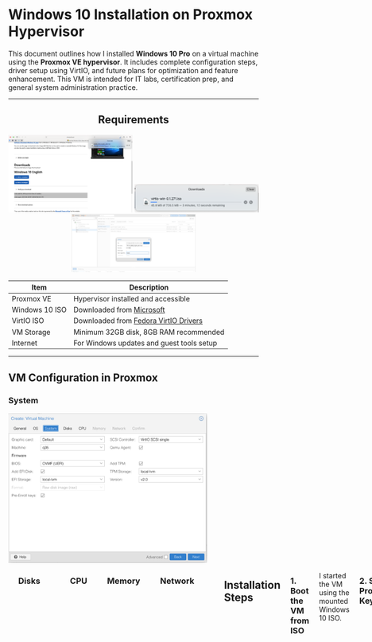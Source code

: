 # Windows 10 Installation on Proxmox Hypervisor

This document outlines how I installed **Windows 10 Pro** on a virtual machine using the **Proxmox VE hypervisor**. It includes complete configuration steps, driver setup using VirtIO, and future plans for optimization and feature enhancement. This VM is intended for IT labs, certification prep, and general system administration practice.

---

<div align="center">

## Requirements

<p align="center">
  <img src="https://raw.githubusercontent.com/FHL3000/12U-Server-Rack-Home-Lab/main/Windows-10-VM/Install-Images/Screenshots/1-Windows-ISO-Download.png" width="250"/>
  <img src="https://raw.githubusercontent.com/FHL3000/12U-Server-Rack-Home-Lab/main/Windows-10-VM/Install-Images/Screenshots/2-VirtIO-Download.png" width="250"/>
  <img src="https://raw.githubusercontent.com/FHL3000/12U-Server-Rack-Home-Lab/main/Windows-10-VM/Install-Images/Screenshots/3-Upload-ISO-Proxmox.png" width="250"/>
</p> 

| Item         | Description |
|--------------|-------------|
| Proxmox VE   | Hypervisor installed and accessible |
| Windows 10 ISO | Downloaded from [Microsoft](https://www.microsoft.com/software-download/windows10) |
| VirtIO ISO   | Downloaded from [Fedora VirtIO Drivers](https://fedorapeople.org/groups/virt/virtio-win/direct-downloads/latest-virtio/) |
| VM Storage   | Minimum 32GB disk, 8GB RAM recommended |
| Internet     | For Windows updates and guest tools setup |

</div>

---

## VM Configuration in Proxmox


### System

  <img src="https://github.com/FHL3000/12U-Server-Rack-Home-Lab/blob/a51dcc8d17fb8ca52944057a7b3edf03d53de667/Windows-10-VM/Install-Images/Screenshots/5-System-Selections.png?raw=true" alt="System Selection Screenshot" width="400"/>
</div>

<div style="display: flex; align-items: flex-start; gap: 20px;">
  <table>
    <thead>
      <tr><th>Option</th><th>Value</th></tr>
    </thead>
    <tbody>
      <tr><td>BIOS</td><td>OVMF (UEFI)</td></tr>
      <tr><td>Machine</td><td>q35</td></tr>
      <tr><td>Add EFI Disk</td><td>Yes</td></tr>
      <tr><td>Add TPM</td><td>Yes (TPM 2.0)</td></tr>
      <tr><td>Storage</td><td>local or local-lvm</td></tr>
    </tbody>
  </table>

### Disks

![Disk Selections Screenshot](https://raw.githubusercontent.com/FHL3000/12U-Server-Rack-Home-Lab/e24543396f70faf6183beae959f214a05f12525b/Windows-10-VM/Install-Images/Screenshots/6-Disk-Selections.png)

| Option | Value |
|--------|-------|
| Bus/Device | SCSI (VirtIO) |
| Disk Size | 32 GiB (minimum) |
| IO Thread | Enabled |

### CPU
| Option | Value |
|--------|-------|
| Sockets | 1 |
| Cores | 2 |
| Type | host (recommended for performance) |

### Memory
| Option | Value |
|--------|-------|
| RAM | 8192 MiB (8GB) |

### Network
| Option | Value |
|--------|-------|
| Bridge | vmbr0 |
| Model | VirtIO (paravirtualized) |

---

## Installation Steps

### 1. Boot the VM from ISO
I started the VM using the mounted Windows 10 ISO.

### 2. Skip Product Key
I clicked **"I don’t have a product key"** during setup.

### 3. Choose Edition
I selected **Windows 10 Pro x64** for full feature support.

### 4. Custom Install
I used **Custom: Install Windows only** to perform a clean installation.

### 5. Load VirtIO Storage Driver
At the disk selection screen, I clicked **Load Driver**, then navigated to:
```
D:\vioscsi\w10\amd64\viostor.inf
```
After selecting the correct driver, the virtual hard drive appeared.

### 6. Complete Installation
I selected the disk and completed the installation as normal.

---

## Post-Install Network Setup
During setup, Windows did not initially detect the VirtIO NIC. I proceeded with offline setup by clicking **"I don’t have internet"**.

After reaching the desktop:
1. I opened File Explorer and navigated to:
```
D:\NetKVM\w10\amd64
```
2. I right-clicked on `netkvm.inf` and selected **Install**
3. The Ethernet adapter came online successfully

---

## Optional Enhancements (Planned for Later)
- [ ] Install `virtio-win-guest-tools.exe` to enable balloon drivers, video, and QEMU guest agent
- [ ] Enable QEMU Agent under Proxmox VM > Options
- [ ] Run Windows Updates to patch the system
- [ ] Adjust system scaling and resolution for optimal VM display
- [ ] Take a Proxmox VM snapshot of this clean install state
- [ ] Set up and test RDP connectivity and shared clipboard via QEMU tools
- [ ] Begin documenting hands-on labs such as software troubleshooting and Group Policy configuration

---

## Screenshots (To Be Added)
I will insert step-by-step visuals for the following sections:
- ISO Selection
- BIOS/TPM Configuration
- Storage Driver Load Step
- Network Driver Install Step
- Final Connection Confirmation

---

## License
This project is part of my personal home lab and learning documentation, shared publicly to demonstrate hands-on experience in system setup and virtualization.

---

## Status
> 🟩 Windows 10 VM operational and connected
> 🟨 Additional driver installations and optimizations pending


